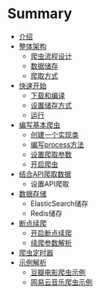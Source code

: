 # Summary

* [介绍](README.md)
* [整体架构](zheng-ti-jia-gou.md)
  * [爬虫流程设计](zheng-ti-jia-gou/pa-chong-liu-cheng-she-ji.md)
  * [数据储存](zheng-ti-jia-gou/shu-ju-chu-cun.md)
  * [爬取方式](zheng-ti-jia-gou/pa-qu-fang-shi.md)
* [快速开始](kuai-su-kai-shi.md)
  * [下载和编译](kuai-su-kai-shi/xia-zai-he-bian-yi.md)
  * [设置储存方式](kuai-su-kai-shi/she-zhi-chu-cun-fang-shi.md)
  * [运行](kuai-su-kai-shi/yun-xing.md)
* [编写基本爬虫](bian-xie-ji-ben-pa-chong.md)
  * [创建一个实现类](bian-xie-ji-ben-pa-chong/chuang-jian-yi-ge-shi-xian-lei.md)
  * [编写process方法](bian-xie-ji-ben-pa-chong/bian-xie-process-fang-fa.md)
  * [设置爬取参数](bian-xie-ji-ben-pa-chong/she-zhi-pa-qu-can-shu.md)
  * [开启爬虫](bian-xie-ji-ben-pa-chong/kai-qi-pa-chong.md)
* [结合API爬取数据](jie-he-api-pa-qu-shu-ju.md)
  * 设置API爬取
* [数据存储](shu-ju-cun-chu.md)
  * ElasticSearch储存
  * Redis储存
* [断点续爬](duan-dian-xu-pa.md)
  * [开启断点续爬](duan-dian-xu-pa/kai-qi-duan-dian-xu-pa.md)
  * [续爬参数解析](duan-dian-xu-pa/xu-pa-can-shu-jie-xi.md)
* [爬虫定时器](pa-chong-ding-shi-qi.md)
* [示例解析](shi-li-jie-xi.md)
  * [豆瓣电影爬虫示例](shi-li-jie-xi/dou-ban-dian-ying-pa-chong-shi-li.md)
  * [网易云音乐爬虫示例](shi-li-jie-xi/wang-yi-yun-yin-le-pa-chong-shi-li.md)


